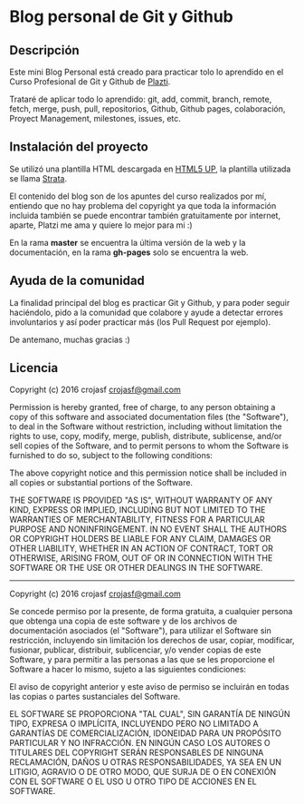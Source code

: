 # Blog personal de Git y Github


## Descripción

Este mini Blog Personal está creado para practicar tolo lo aprendido en el Curso Profesional de Git y Github de [Plazti](https://platzi.com/clases/git-github).

Trataré de aplicar todo lo aprendido: git, add, commit, branch, remote, fetch, merge, push, pull, repositorios, Github, Github pages, colaboración, Proyect Management, milestones, issues, etc.

## Instalación del proyecto

Se utilizó una plantilla HTML descargada en [HTML5 UP](https://html5up.net/), la plantilla utilizada se llama [Strata](https://html5up.net/strata).

El contenido del blog son de los apuntes del curso realizados por mí, entiendo que no hay problema del copyright ya que toda la información incluida también se puede encontrar también gratuitamente por internet, aparte, Platzi me ama y quiere lo mejor para mi :)

En la rama **master** se encuentra la última versión de la web y la documentación, en la rama **gh-pages** solo se encuentra la web.


## Ayuda de la comunidad

La finalidad principal del blog es practicar Git y Github, y para poder seguir haciéndolo, pido a la comunidad que colabore y ayude a detectar errores involuntarios y así poder practicar más (los Pull Request por ejemplo).

De antemano, muchas gracias :)


## Licencia


Copyright (c) 2016 crojasf crojasf@gmail.com

Permission is hereby granted, free of charge, to any person obtaining a copy of this software and associated documentation files (the "Software"), to deal in the Software without restriction, including without limitation the rights to use, copy, modify, merge, publish, distribute, sublicense, and/or sell copies of the Software, and to permit persons to whom the Software is furnished to do so, subject to the following conditions:

The above copyright notice and this permission notice shall be included in all copies or substantial portions of the Software.

THE SOFTWARE IS PROVIDED "AS IS", WITHOUT WARRANTY OF ANY KIND, EXPRESS OR IMPLIED, INCLUDING BUT NOT LIMITED TO THE WARRANTIES OF MERCHANTABILITY, FITNESS FOR A PARTICULAR PURPOSE AND NONINFRINGEMENT. IN NO EVENT SHALL THE AUTHORS OR COPYRIGHT HOLDERS BE LIABLE FOR ANY CLAIM, DAMAGES OR OTHER LIABILITY, WHETHER IN AN ACTION OF CONTRACT, TORT OR OTHERWISE, ARISING FROM, OUT OF OR IN CONNECTION WITH THE SOFTWARE OR THE USE OR OTHER DEALINGS IN THE SOFTWARE.

--------------
Copyright (c) 2016 crojasf crojasf@gmail.com

Se concede permiso por la presente, de forma gratuita, a cualquier persona que obtenga una copia de este software y de los archivos de documentación asociados (el "Software"), para utilizar el Software sin restricción, incluyendo sin limitación los derechos de usar, copiar, modificar, fusionar, publicar, distribuir, sublicenciar, y/o vender copias de este Software, y para permitir a las personas a las que se les proporcione el Software a hacer lo mismo, sujeto a las siguientes condiciones:

El aviso de copyright anterior y este aviso de permiso se incluirán en todas las copias o partes sustanciales del Software.

EL SOFTWARE SE PROPORCIONA "TAL CUAL", SIN GARANTÍA DE NINGÚN TIPO, EXPRESA O IMPLÍCITA, INCLUYENDO PERO NO LIMITADO A GARANTÍAS DE COMERCIALIZACIÓN, IDONEIDAD PARA UN PROPÓSITO PARTICULAR Y NO INFRACCIÓN. EN NINGÚN CASO LOS AUTORES O TITULARES DEL COPYRIGHT SERÁN RESPONSABLES DE NINGUNA RECLAMACIÓN, DAÑOS U OTRAS RESPONSABILIDADES, YA SEA EN UN LITIGIO, AGRAVIO O DE OTRO MODO, QUE SURJA DE O EN CONEXIÓN CON EL SOFTWARE O EL USO U OTRO TIPO DE ACCIONES EN EL SOFTWARE.